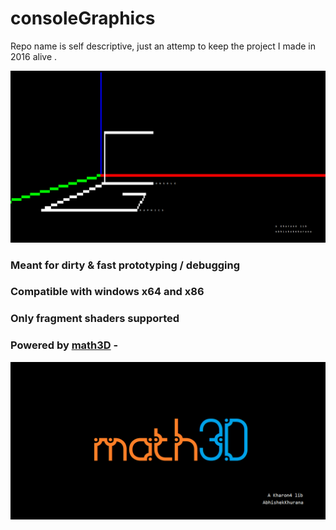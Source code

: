 # consoleGraphics

Repo name is self descriptive, just an attemp to keep the project I made in 2016 alive .

![logo](https://raw.githubusercontent.com/Kharon4/consoleGraphics/master/branding/logo.PNG)
 
### Meant for dirty & fast prototyping / debugging
### Compatible with windows x64 and x86
### Only fragment shaders supported
### Powered by [math3D](https://github.com/Kharon4/math3D) - 
![math3D logo](https://raw.githubusercontent.com/Kharon4/math3D/master/branding/logo.png)
 
